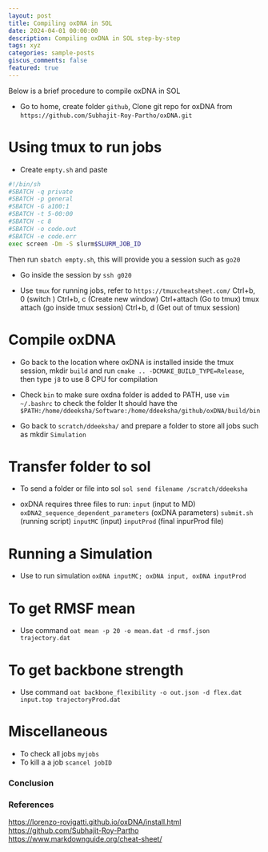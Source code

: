 ```yaml
---
layout: post
title: Compiling oxDNA in SOL
date: 2024-04-01 00:00:00
description: Compiling oxDNA in SOL step-by-step 
tags: xyz
categories: sample-posts
giscus_comments: false
featured: true
---
```


Below is a brief procedure to compile oxDNA in SOL 

- Go to home, create folder `github`, Clone git repo for oxDNA from `https://github.com/Subhajit-Roy-Partho/oxDNA.git`

# Using tmux to run jobs #

- Create `empty.sh` and paste 
```bash
#!/bin/sh
#SBATCH -q private
#SBATCH -p general
#SBATCH -G a100:1
#SBATCH -t 5-00:00
#SBATCH -c 8
#SBATCH -o code.out
#SBATCH -e code.err
exec screen -Dm -S slurm$SLURM_JOB_ID
```
Then run `sbatch empty.sh`, this will provide you a session such as `go20`

- Go inside the session by `ssh g020`

- Use `tmux` for running jobs, refer to `https://tmuxcheatsheet.com/`
Ctrl+b, 0 (switch )
Ctrl+b, c (Create new window)
Ctrl+attach (Go to tmux)
tmux attach (go inside tmux session)
Ctrl+b, d (Get out of tmux session)

# Compile oxDNA #

- Go back to the location where oxDNA is installed inside the tmux session, mkdir `build` and run `cmake .. -DCMAKE_BUILD_TYPE=Release`, then type `j8` to use 8 CPU for compilation

- Check `bin` to make sure oxdna folder is added to PATH, use `vim ~/.bashrc` to check the folder
It should have the `$PATH:/home/ddeeksha/Software:/home/ddeeksha/github/oxDNA/build/bin`

- Go back to `scratch/ddeeksha/` and prepare a folder to store all jobs such as mkdir `Simulation`

# Transfer folder to sol #

- To send a folder or file into sol `sol send filename /scratch/ddeeksha`

- oxDNA requires three files to run:
`input` (input to MD)
`oxDNA2_sequence_dependent_parameters` (oxDNA parameters)
`submit.sh` (running script)
`inputMC` (input)
`inputProd` (final inpurProd file)

# Running a Simulation #

- Use to run simulation `oxDNA inputMC; oxDNA input, oxDNA inputProd`

# To get RMSF mean #

- Use command `oat mean -p 20 -o mean.dat -d rmsf.json trajectory.dat`

# To get backbone strength #

- Use command `oat backbone_flexibility -o out.json -d flex.dat input.top trajectoryProd.dat`

# Miscellaneous #

- To check all jobs `myjobs`
- To kill a a job `scancel jobID`

### Conclusion



### References

https://lorenzo-rovigatti.github.io/oxDNA/install.html
https://github.com/Subhajit-Roy-Partho
https://www.markdownguide.org/cheat-sheet/